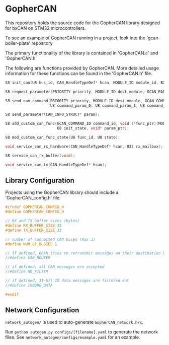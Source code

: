 # GopherCAN

This repository holds the source code for the GopherCAN library designed for bxCAN on STM32 microcontrollers.

To see an example of GopherCAN running in a project, look into the 'gcan-boiler-plate' repository

The primary functionality of the library is contained in 'GopherCAN.c' and 'GopherCAN.h'

The following are functions provided by GopherCAN.  More detailed usage information for these functions can be found in the 'GopherCAN.h' file.

```c
S8 init_can(U8 bus_id, CAN_HandleTypeDef* hcan, MODULE_ID module_id, BXCAN_TYPE bx_type);

S8 request_parameter(PRIORITY priority, MODULE_ID dest_module, GCAN_PARAM_ID parameter);

S8 send_can_command(PRIORITY priority, MODULE_ID dest_module, GCAN_COMMAND_ID command_id,
					U8 command_param_0, U8 command_param_1, U8 command_param_2, U8 command_param_3);

S8 send_parameter(CAN_INFO_STRUCT* param);

S8 add_custom_can_func(GCAN_COMMAND_ID command_id, void (*func_ptr)(MODULE_ID, void*, U8, U8, U8, U8),
					   U8 init_state, void* param_ptr);

S8 mod_custom_can_func_state(U8 func_id, U8 state);

void service_can_rx_hardware(CAN_HandleTypeDef* hcan, U32 rx_mailbox);

S8 service_can_rx_buffer(void);

void service_can_tx(CAN_HandleTypeDef* hcan);
```

## Library Configuration

Projects using the GopherCAN library should include a 'GopherCAN_config.h' file:

```c
#ifndef GOPHERCAN_CONFIG_H
#define GOPHERCAN_CONFIG_H

// RX and TX buffer sizes (bytes)
#define RX_BUFFER_SIZE 32
#define TX_BUFFER_SIZE 32

// number of connected CAN buses (max 3)
#define NUM_OF_BUSSES 1

// if defined, GCAN tries to retransmit messages on their destination bus
//#define CAN_ROUTER

// if defined, all CAN messages are accepted
//#define NO_FILTER

// if defined, 11-bit ID data messages are filtered out
//#define IGNORE_DATA

#endif
```

## Network Configuration

`network_autogen/` is used to auto-generate `GopherCAN_network.h/c`.

Run `python autogen.py configs/[filename].yaml` to generate the network files. See `network_autogen/configs/example.yaml` for an example.